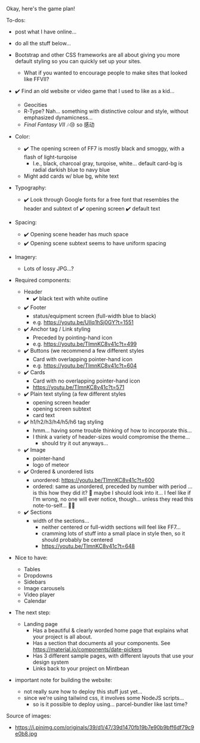 Okay, here's the game plan!

To-dos:
  - post what I have online...
  - do all the stuff below...

- Bootstrap and other CSS frameworks are all about giving you
  more default styling so you can quickly set up your sites.
    - What if you wanted to encourage people to make sites that looked like FFVII?

- ✔️ Find an old website or video game that I used to like as a kid...
  - Geocities
  - R-Type?
  Nah... something with distinctive colour and style, without emphasized dynamicness...
  - *Final Fantasy VII* 🎶😢 so 感动

- Color:
  - ✔️ The opening screen of FF7 is mostly black and smoggy, with a flash of light-turqoise
    - I.e., black, charcoal gray, turqoise, white... default card-bg is radial darkish blue to navy blue
  - Might add cards w/ blue bg, white text
- Typography:
  - ✔️ Look through Google fonts for a free font that resembles the header and subtext of ✔️ opening screen ✔️ default text
- Spacing:
  - ✔️ Opening scene header has much space
  - ✔️ Opening scene subtext seems to have uniform spacing
- Imagery:
  - Lots of lossy JPG...?

- Required components:
  - Header
    - ✔️ black text with white outline
  - ✔️ Footer
    - status/equipment screen (full-width blue to black)
    - e.g. https://youtu.be/UIIq1hSj0GY?t=1551
  - ✔️ Anchor tag / Link styling
    - Preceded by pointing-hand icon
    - e.g. https://youtu.be/TImnKC8v41c?t=499
  - ✔️ Buttons (we recommend a few different styles
    - Card with overlapping pointer-hand icon
    - e.g. https://youtu.be/TImnKC8v41c?t=604
  - ✔️ Cards
    - Card with no overlapping pointer-hand icon
    - https://youtu.be/TImnKC8v41c?t=571
  - ✔️ Plain text styling (a few different styles
    - opening screen header
    - opening screen subtext
    - card text
  - ✔️ h1/h2/h3/h4/h5/h6 tag styling
    - hmm... having some trouble thinking of how to incorporate this...
    - I think a variety of header-sizes would compromise the theme...
      - should try it out anyways...
  - ✔️ Image
    - pointer-hand
    - logo of meteor
  - ✔️ Ordered & unordered lists
    - unordered:
      https://youtu.be/TImnKC8v41c?t=600
    - ordered: 
      same as unordered, preceded by number with period
      ... is this how they did it? 🤔 maybe I should look into it...
      I feel like if I'm wrong, no one will ever notice, though...
      unless they read this note-to-self... 😬🤣
  - ✔️ Sections
    - width of the sections...
      - neither centered or full-width sections will feel like FF7...
      - cramming lots of stuff into a small place in style then,
        so it should probably be centered
      - https://youtu.be/TImnKC8v41c?t=648

- Nice to have:
  - Tables
  - Dropdowns
  - Sidebars
  - Image carousels
  - Video player
  - Calendar

- The next step:
  - Landing page
    - Has a beautiful & clearly worded home page that explains what your project is all about.
    - Has a section that documents all your components. See https://material.io/components/date-pickers
    - Has 3 different sample pages, with different layouts that use your design system
    - Links back to your project on Mintbean
    

- important note for building the website:
  - not really sure how to deploy this stuff just yet... 
  - since we're using tailwind css, it involves some NodeJS scripts...
      - so is it possible to deploy using... parcel-bundler like last time?


Source of images:
  - https://i.pinimg.com/originals/39/d1/47/39d1470fb19b7e90b9bff6df79c9e0b8.jpg